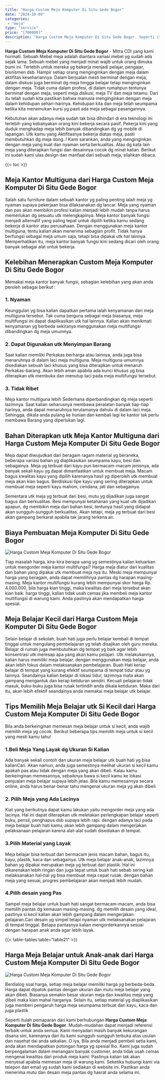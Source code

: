```yaml
---
title: "Harga Custom Meja Komputer Di Situ Gede Bogor"
date: "2024-10-09"
categories:
 - "meja"
type: "service"
price: "[700000]"
description: "Harga Custom Meja Komputer Di Situ Gede Bogor. Seperti itulah pemaparan dari kami berhubungan **Harga Custom Meja Komputer Di Situ Gede Bogor**. Mudah-mudaha..."
---
```


**Harga Custom Meja Komputer Di Situ Gede Bogor** - Mitra CDI yang kami hormati. Sebuah Mebel meja adalah diantara variasi mebel yg sudah ada sejak lama. Sebuah mebel yang menjadi minat wajib untuk orang dimuka bumi ini. Terlebih untuk mereka yg bekerja menjadi pelajar, pengajar, bisnismen dsb. Hampir setiap orang menginginkan dengan meja dalam aktifitas kesehariannya. Dalam berjualan mesti berminat dengan meja, dalam diskusi juga berminat dg meja hingga belajar tetap menginginkan dengan meja. Tidak cuma dalam profesi, di dalam rumahpun tentunya berminat dengan meja, seperti meja diskusi, meja TV dan meja tetamu. Dari itu telah sudah kita pastikan bahwa manusia menginginkan dengan meja dalam kehidupan sehari-harinya. Kehidupan kita dan meja telah seumpama ketika kita menemukan kursi yg pasti ada meja sebagai pasangannya.

Kebutuhan akan adanya meja sudah tak bisa dihindari di era teknologi ini terlebih yang kebanyakan orang kini bekerja secara pasif. Pekerja kini yang duduk menghadap meja lebih banyak dibandingkan dg yg mobile di lapangan. Utk kamu yang Aktifitasnya bekerja diatas meja, pasti membutuhkan dg meja dong..! Kami sarankan, anda yang menginginkan dengan meja yang kuat dan nyaman serta berkualitas. Atau dg kata lain meja yang diterapkan fungsi dan desainnya cocok dg minat kalian. Berikut ini sudah kami ulas design dan manfaat dari sebuah meja, silahkan dibaca.

{{< toc >}}

## Meja Kantor Multiguna dari Harga Custom Meja Komputer Di Situ Gede Bogor

Salah satu furniture dalam sebuah kantor yg paling penting ialah meja yg nyaman supaya pekerjaan bisa dilaksanakan dg lancar. Meja yang nyaman dan pas akan membikin profesi kalian menjadi lebih mudah tanpa harus memerlukan dg sesuatu utk melengkapinya. Meja kantor banyak fungsi menjadi alternatif yang paling tepat untuk dipilih ketika kamu sedang bekerja di kantor atau perusahaan. Dengan menggunakan meja kantor multiguna, tentu kalian akan menerima sebagian profit. Tidak hanya berfungsi sebagai meja umum saja, tetapi bisa dipakai utk hal lainnya. Memperhatikan itu, meja kantor banyak fungsi kini sedang dicari oleh orang banyak sebagai alat untuk bekerja.

## Kelebihan Menerapkan Custom Meja Komputer Di Situ Gede Bogor

Memakai meja kantor banyak fungsi, sebagian kelebihan yang akan anda peroleh sebagai berikut :

### 1\. Nyaman

Keunggulan yg bisa kalian dapatkan pertama ialah kenyamanan dari meja multiguna tersebut. Tak cuma berguna sebagai meja biasanya, meja multifungsi ini dapat diaplikasikan utk hal lainnya. Kalian akan menikmati kenyamanan yg berbeda sekiranya menggunakan meja multifungsi dibandingkan dg meja umumnya.

### 2\. Dapat Digunakan utk Menyimpan Barang

Saat kalian memiliki Perkakas berharga atau lainnya, anda juga bisa menaruhnya di dalam laci meja multiguna. Meja multiguna umumnya disediakan sebuah laci khusus yang bisa diterapkan untuk menaruh Perkakas-barang. Akan lebih aman apabila ada kunci khusus yg bisa diterapkan utk membuka dan menutup laci pada meja multifungsi tersebut.

### 3\. Tidak Ribet

Meja kantor multiguna lebih Sederhana diperbandingkan dg meja seperti lazimnya. Saat kalian seharusnya membawa peralatan banyak tiap-tiap harinya, anda dapat menaruhnya terutamanya dahulu di dalam laci meja. Sehingga, dikala anda pulang ke hunian dan kembali lagi ke kantor tak perlu membawa Barang yang diperlukan lagi.

## Bahan Diterapkan utk Meja Kantor Multiguna dari Harga Custom Meja Komputer Di Situ Gede Bogor

Meja dapat diwujudkan dari beragam ragam material yg beraneka, beberapa variasi bahan yg diaplikasikan seumpama kayu, besi dan sebagainya. Meja yg terbuat dari kayu pun bermacam-macam jenisnya, ada banyak sekali kayu yg dapat dimanfaatkan untuk membuat meja. Macam bagus kwalitas kayu yang dipilih karenanya hasil yg diperoleh utk membuat meja akan kian bagus. Berdiskusi tipe kayu yang sering diterapkan untuk membuat meja seperti kayu mahoni, cendana, jati dan sebagainya.

Sementara utk meja yg terbuat dari besi, mutu yg dijadikan juga sangat bagus dan berkualitas. Besi mempunyai ketahanan yang kuat utk dijadikan apapun, dg membikin meja dari bahan besi, tentunya hasil yang didapat akan sungguh-sungguh berkualitas. Akan tetapi, meja yg terbuat dari besi akan gampang berkarat apabila tak jarang terkena air.

## Biaya Pembuatan Meja Komputer Di Situ Gede Bogor

![Harga Custom Meja Komputer Di Situ Gede Bogor](/images/meja/meja-dewasa-015.jpg)

Tiap masalah harga, kira-kira berapa uang yg semestinya kalian keluarkan untuk mengorder meja kantor multifungsi? Harga meja diatur dari kualitas dan bahan yang dipakai utk membuat meja nya itu. Meski meja mempunyai harga yang beragam, anda dapat memilihnya pantas dg harapan masing-masing. Meja kantor multifungsi kurang lebih mempunyai skor harga Rp. 4.000.000, bila harga kian tinggi, maka kwalitas dari meja tersebut akan kian baik. harga tinggi, kalian tidak usah cemas jika membeli meja kantor multifungsi di warung kami. Anda pastinya akan mendapatkan harga spesial.

## Meja Belajar Kecil dari Harga Custom Meja Komputer Di Situ Gede Bogor

Selain belajar di sekolah, buah hati juga perlu belajar kembali di tempat tinggal untuk mengulang pembelajaran yg telah disajikan oleh guru mereka. Belajar di rumah juga membutuhkan dg tempat yg baik agar lebih konsentrasi utk meresap apa yang akan kamu pelajari. Utk melakukannya, kalian harus memiliki meja belajar. dengan menggunakan meja belajar, anda akan lebih fokus dalam melaksanakan pembelajaran. Buah Hati kerap belajar di tempat yang kurang efektif seumpama di tempat tidur atau yg lainnya. Seandainya kalian belajar di lokasi tidur, lazimnya mata akan gampang mengantuk dan kerap ketiduran sendiri. Kecuali pelajaran tidak masuk, buku-buku juga bisa rusak tertindih anda dikala ketiduran. Maka dari itu, akan lebih efektif seandainya anda memakai meja belajar utk belajar.

## Tips Memilih Meja Belajar utk Si Kecil dari Harga Custom Meja Komputer Di Situ Gede Bogor

Bila anda berkeinginan memesan meja belajar untuk si kecil, anda wajib memilih meja yg cocok. Berikut beberapa tips memilih meja untuk si kecil yang mesti kamu tahu!

### 1.Beli Meja Yang Layak dg Ukuran Si Kalian

Ada banyak sekali contoh dan ukuran meja belajar utk buah hati yg bisa kalianCari. Akan namun, anda juga semestinya melihat ukuran si kecil kamu apakah pas atau tidak dengan meja yang akan dibeli. Kalau kamu berkeinginan memesannya, sebaiknya bawa si kecil kamu ke lokasi penjualan meja belajar supaya lebih jelas. Bila kamu memesannya secara online, anda harus benar-benar tahu mengenai ukuran meja yg akan dibeli.

### 2\. Pilih Meja yang Ada Lacinya

Kiat yang berikutnya dapat kamu lakukan yaitu mengorder meja yang ada lacinya. Hal ini dapat diterapkan utk meletakan perlengkapan belajar seperti buku, pensil, penghapus dsb supaya lebih rapi. dengan adanya laci pada meja belajar buah hati kamu, akan lebih gampang dalam mengerjakan pelaksanaan pelajaran karena alat-alat sudah disediakan di tempat.

### 3.Pilih Material yang Layak

Meja belajar bisa terbuat dari bermacam jenis macam bahan, bagus itu, kayu, plastik, kaca dan sebagainya. Utk meja belajar anak-anak, lazimnya bahan yg dipakai merupakan meja yg terbuat dari plastik. Hal ini dikarenakan lebih ringan dan juga tepat untuk buah hati sebab sering kali melaksanakan hal-hal yg bisa membuat meja cepat rusak. dengan bahan meja yang sesuai, progres pembelajaran akan menjadi lebih mudah.

### 4.Pilih desain yang Pas

Sampel meja belajar untuk buah hati sangat bermacam-macam, anda bisa memilih pantas dg kemauan masing-masing. dg memilih desain yang ideal, pastinya si kecil kalian akan lebih gampang dalam mengerjakan pelajaran.Cari desain yg simpel tetapi nyaman utk melaksanakan pelajaran di tempat tinggal. Betapa pantasnya kalian mengorderkannya sesuai dengan harapan anak anda agar lebih layak.

{{< table-tables table="table21" >}}

## Harga Meja Belajar untuk Anak-anak dari Harga Custom Meja Komputer Di Situ Gede Bogor

![Harga Custom Meja Komputer Di Situ Gede Bogor](/images/meja/meja-anak-003.jpg)

Berdialog soal harga, setiap meja belajar memiliki harga yg berbeda-beda. Harga dapat dipatok pantas dengan ukuran dan mutu meja belajar yang akan dibeli. Biasanya semakin besar ukuran meja dan kwalitas meja yang dibeli maka kian mahal harganya. Selain itu, setiap material yg diaplikasikan juga memberi pengaruh harga meja seumpama terbuat dari kayu, kaca dan juga plastik

Seperti itulah pemaparan dari kami berhubungan **Harga Custom Meja Komputer Di Situ Gede Bogor**. Mudah-mudahan dapat menjadi referensi terbaik untuk anda semua. Kami menyadari masih banyak kekurangan disana sini, karenanya dari itu kami sungguh-sungguh terbuka atas usulan dan nasehat dai anda sekalian. O iya, Bila anda menjadi pembeli setia kami, anda akan mendapatkan potongan harga yg spesial lho. Kami juga sudah berpengalaman dalam menangani banyak customer, anda tidak usah cemas mengenai kwalitas dari produk meja kami. Pastinya kalian tak akan menyesal apabila memesan meja di warung kami. Seketika hubungi kami via telepon dan email yg sudah kami sediakan di website ini. Pastikan anda menerima mutu dan desain meja pantas dg hasrat anda selama ini.
